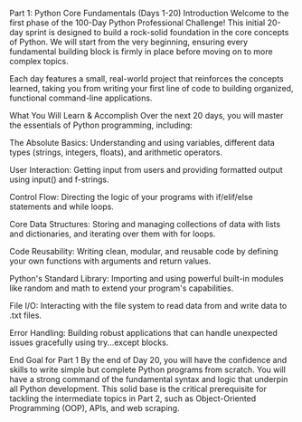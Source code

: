 Part 1: Python Core Fundamentals (Days 1-20)
Introduction
Welcome to the first phase of the 100-Day Python Professional Challenge! This initial 20-day sprint is designed to build a rock-solid foundation in the core concepts of Python. We will start from the very beginning, ensuring every fundamental building block is firmly in place before moving on to more complex topics.

Each day features a small, real-world project that reinforces the concepts learned, taking you from writing your first line of code to building organized, functional command-line applications.

What You Will Learn & Accomplish
Over the next 20 days, you will master the essentials of Python programming, including:

The Absolute Basics: Understanding and using variables, different data types (strings, integers, floats), and arithmetic operators.

User Interaction: Getting input from users and providing formatted output using input() and f-strings.

Control Flow: Directing the logic of your programs with if/elif/else statements and while loops.

Core Data Structures: Storing and managing collections of data with lists and dictionaries, and iterating over them with for loops.

Code Reusability: Writing clean, modular, and reusable code by defining your own functions with arguments and return values.

Python's Standard Library: Importing and using powerful built-in modules like random and math to extend your program's capabilities.

File I/O: Interacting with the file system to read data from and write data to .txt files.

Error Handling: Building robust applications that can handle unexpected issues gracefully using try...except blocks.

End Goal for Part 1
By the end of Day 20, you will have the confidence and skills to write simple but complete Python programs from scratch. You will have a strong command of the fundamental syntax and logic that underpin all Python development. This solid base is the critical prerequisite for tackling the intermediate topics in Part 2, such as Object-Oriented Programming (OOP), APIs, and web scraping.
